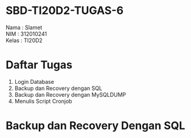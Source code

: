 # SBD-TI20D2-TUGAS-6
Nama : Slamet <br>
NIM : 312010241 <br>
Kelas : TI20D2 <br>
# Daftar Tugas
1. Login Database <br>
2. Backup dan Recovery dengan SQL <br>
3. Backup dan Recovery dengan MySQLDUMP <br>
4. Menulis Script Cronjob <br>
# Backup dan Recovery Dengan SQL

